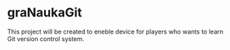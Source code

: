 # graNaukaGit
This project will be created to eneble device for players who wants to learn Git version control system.
